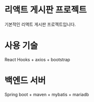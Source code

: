 # 리액트 게시판 프로젝트
기본적인 리액트 게시판 프로젝트입니다.

# 사용 기술
React Hooks + axios + bootstrap

# 백엔드 서버
Spring boot + maven + mybatis + mariadb
